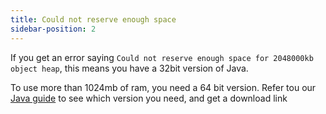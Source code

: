 ```yaml
---
title: Could not reserve enough space
sidebar-position: 2
---
```


If you get an error saying `Could not reserve enough space for 2048000kb object heap`, this means you have a 32bit version of Java.

To use more than 1024mb of ram, you need a 64 bit version. Refer tou our [Java guide](/docs/guides/java-version) to see which version you need, and get a download link